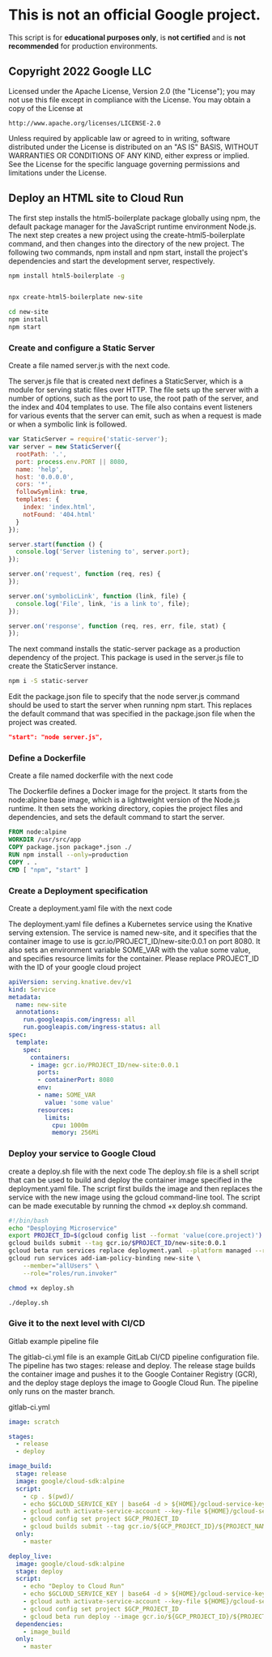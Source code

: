 # This is not an official Google project.

This script is for **educational purposes only**, is **not certified** and is **not recommended** for production environments.

## Copyright 2022 Google LLC

 Licensed under the Apache License, Version 2.0 (the "License");
 you may not use this file except in compliance with the License.
 You may obtain a copy of the License at

    http://www.apache.org/licenses/LICENSE-2.0

 Unless required by applicable law or agreed to in writing, software
 distributed under the License is distributed on an "AS IS" BASIS,
 WITHOUT WARRANTIES OR CONDITIONS OF ANY KIND, either express or implied.
 See the License for the specific language governing permissions and
 limitations under the License.


## Deploy an HTML site to Cloud Run

The first step installs the html5-boilerplate package globally using npm, the default package manager for the JavaScript runtime environment Node.js.
The next step creates a new project using the create-html5-boilerplate command, and then changes into the directory of the new project. The following two commands, npm install and npm start, install the project's dependencies and start the development server, respectively.

```sh
npm install html5-boilerplate -g


npx create-html5-boilerplate new-site

cd new-site
npm install
npm start
```


### Create and configure a Static Server

Create a file named server.js with the next code.

The server.js file that is created next defines a StaticServer, which is a module for serving static files over HTTP. The file sets up the server with a number of options, such as the port to use, the root path of the server, and the index and 404 templates to use. The file also contains event listeners for various events that the server can emit, such as when a request is made or when a symbolic link is followed.

```js
var StaticServer = require('static-server');
var server = new StaticServer({
  rootPath: '.',
  port: process.env.PORT || 8080,
  name: 'help',
  host: '0.0.0.0',
  cors: '*',
  followSymlink: true,
  templates: {
    index: 'index.html',
    notFound: '404.html'
  }
});

server.start(function () {
  console.log('Server listening to', server.port);
});

server.on('request', function (req, res) {
});

server.on('symbolicLink', function (link, file) {
  console.log('File', link, 'is a link to', file);
});

server.on('response', function (req, res, err, file, stat) {
});
```

The next command installs the static-server package as a production dependency of the project. This package is used in the server.js file to create the StaticServer instance.

```sh
npm i -S static-server
```

Edit the package.json file to specify that the node server.js command should be used to start the server when running npm start. This replaces the default command that was specified in the package.json file when the project was created.

```json
"start": "node server.js",
```

### Define a Dockerfile

Create a file named dockerfile with the next code

The Dockerfile defines a Docker image for the project. It starts from the node:alpine base image, which is a lightweight version of the Node.js runtime. It then sets the working directory, copies the project files and dependencies, and sets the default command to start the server.

```dockerfile 
FROM node:alpine
WORKDIR /usr/src/app
COPY package.json package*.json ./
RUN npm install --only=production
COPY . .
CMD [ "npm", "start" ]
```

### Create a Deployment specification

Create a deployment.yaml file with the next code

The deployment.yaml file defines a Kubernetes service using the Knative serving extension. The service is named new-site, and it specifies that the container image to use is gcr.io/PROJECT_ID/new-site:0.0.1 on port 8080. It also sets an environment variable SOME_VAR with the value some value, and specifies resource limits for the container.
Please replace PROJECT_ID with the ID of your google cloud project
```yaml
apiVersion: serving.knative.dev/v1
kind: Service
metadata:
  name: new-site
  annotations:
    run.googleapis.com/ingress: all
    run.googleapis.com/ingress-status: all
spec:
  template:
    spec:
      containers:
      - image: gcr.io/PROJECT_ID/new-site:0.0.1
        ports:
        - containerPort: 8080
        env:
        - name: SOME_VAR
          value: 'some value'
        resources:
          limits:
            cpu: 1000m
            memory: 256Mi
```

### Deploy your service to Google Cloud

create a deploy.sh file with the next code
The deploy.sh file is a shell script that can be used to build and deploy the container image specified in the deployment.yaml file. The script first builds the image and then replaces the service with the new image using the gcloud command-line tool. The script can be made executable by running the chmod +x deploy.sh command.

```sh
#!/bin/bash
echo "Desploying Microservice"
export PROJECT_ID=$(gcloud config list --format 'value(core.project)')
gcloud builds submit --tag gcr.io/$PROJECT_ID/new-site:0.0.1
gcloud beta run services replace deployment.yaml --platform managed --region southamerica-west1
gcloud run services add-iam-policy-binding new-site \
    --member="allUsers" \
    --role="roles/run.invoker"
```

```sh
chmod +x deploy.sh
```

```sh
./deploy.sh
```


### Give it to the next level with CI/CD

Gitlab example pipeline file

The gitlab-ci.yml file is an example GitLab CI/CD pipeline configuration file. The pipeline has two stages: release and deploy. The release stage builds the container image and pushes it to the Google Container Registry (GCR), and the deploy stage deploys the image to Google Cloud Run. The pipeline only runs on the master branch.

gitlab-ci.yml
```yaml
image: scratch

stages:
  - release
  - deploy

image_build:
  stage: release
  image: google/cloud-sdk:alpine
  script:
    - cp . $(pwd)/
    - echo $GCLOUD_SERVICE_KEY | base64 -d > ${HOME}/gcloud-service-key.json
    - gcloud auth activate-service-account --key-file ${HOME}/gcloud-service-key.json
    - gcloud config set project $GCP_PROJECT_ID
    - gcloud builds submit --tag gcr.io/${GCP_PROJECT_ID}/${PROJECT_NAME}:latest
  only:
    - master

deploy_live:
  image: google/cloud-sdk:alpine
  stage: deploy
  script:
    - echo "Deploy to Cloud Run"
    - echo $GCLOUD_SERVICE_KEY | base64 -d > ${HOME}/gcloud-service-key.json
    - gcloud auth activate-service-account --key-file ${HOME}/gcloud-service-key.json
    - gcloud config set project $GCP_PROJECT_ID
    - gcloud beta run deploy --image gcr.io/${GCP_PROJECT_ID}/${PROJECT_NAME}:latest --platform managed
  dependencies:
    - image_build
  only:
    - master
```